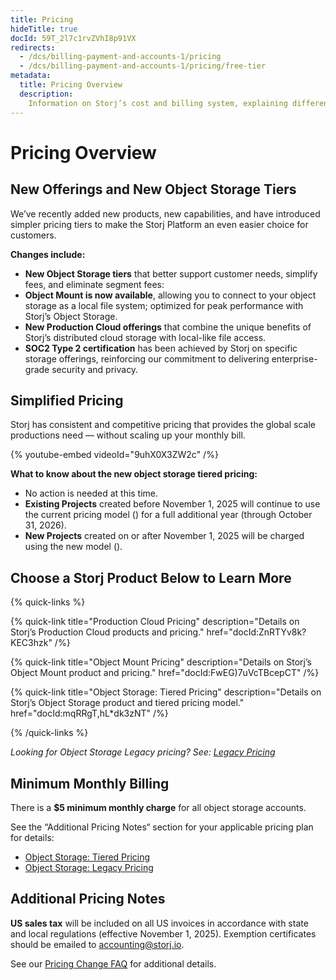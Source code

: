 ```yaml
---
title: Pricing
hideTitle: true
docId: 59T_2l7c1rvZVhI8p91VX
redirects:
  - /dcs/billing-payment-and-accounts-1/pricing
  - /dcs/billing-payment-and-accounts-1/pricing/free-tier
metadata:
  title: Pricing Overview
  description:
    Information on Storj’s cost and billing system, explaining different metered services like object storage, egress bandwidth segments, and their respective prices.
---
```


# Pricing Overview

## New Offerings and New Object Storage Tiers

We’ve recently added new products, new capabilities, and have introduced simpler pricing tiers to make the Storj Platform an even easier choice for customers. 

**Changes include:**

- **New Object Storage tiers** that better support customer needs, simplify fees, and eliminate segment fees: 
- **Object Mount is now available**, allowing you to connect to your object storage as a local file system; optimized for peak performance with Storj’s Object Storage.
- **New Production Cloud offerings** that combine the unique benefits of Storj’s distributed cloud storage with local-like file access.
- **SOC2 Type 2 certification** has been achieved by Storj on specific storage offerings, reinforcing our commitment to delivering enterprise-grade security and privacy.

<!-- REMOVING FOR NOW
- **A new Cloud Compute offering** with CPUs and GPUs co-located alongside Storj’s Object Storage, for ultra-low latency, maximum performance, and no egress fees.
-->


## Simplified Pricing

Storj has consistent and competitive pricing that provides the global scale productions need &mdash; without scaling up your monthly bill. 

{% youtube-embed videoId="9uhX0X3ZW2c" /%}

**What to know about the new object storage tiered pricing:**

- No action is needed at this time.
- **Existing Projects** created before November 1, 2025 will continue to use the current pricing model ([](docId:x3xPZJXCp!CB@spN)) for a full additional year (through October 31, 2026).
- **New Projects** created on or after November 1, 2025 will be charged using the new model ([](docId:mqRRgT,hL*dk3zNT)).


## Choose a Storj Product Below to Learn More

{% quick-links %}

{% quick-link
  title="Production Cloud Pricing"
  description="Details on Storj’s Production Cloud products and pricing."
  href="docId:ZnRTYv8k?KEC3hzk"
/%}

{% quick-link
  title="Object Mount Pricing"
  description="Details on Storj’s Object Mount product and pricing."
  href="docId:FwEG)7uVcTBcepCT"
/%}

{% quick-link
  title="Object Storage: Tiered Pricing"
  description="Details on Storj’s Object Storage product and tiered pricing model."
  href="docId:mqRRgT,hL*dk3zNT"
/%}


<!-- REMOVING FOR NOW
{% quick-link
  title="Object Storage: Legacy Pricing"
  description="Details on Storj’s legacy pricing model for Object Storage (for projects created before Nov. 1, 2025)."
  href="docId:x3xPZJXCp!CB@spN"
/%}

{% quick-link 
  title="Cloud Compute Pricing" 
  description="Details on the Cloud Compute product and pricing." 
  href="docId:X7SZXsXS?CXhj?tA" 
/%}
-->

{% /quick-links %}

_Looking for Object Storage Legacy pricing? See: [Legacy Pricing](docId:x3xPZJXCp!CB@spN)_


## Minimum Monthly Billing

There is a **$5 minimum monthly charge** for all object storage accounts.

See the “Additional Pricing Notes“ section for your applicable pricing plan for details:

- [Object Storage: Tiered Pricing](docId:mqRRgT,hL*dk3zNT#additional-pricing-notes)
- [Object Storage: Legacy Pricing](docId:x3xPZJXCp!CB@spN#additional-pricing-notes)


## Additional Pricing Notes

**US sales tax** will be included on all US invoices in accordance with state and local regulations (effective November 1, 2025). Exemption certificates should be emailed to accounting@storj.io.

See our [Pricing Change FAQ](https://www.storj.io/pricing/change-faqs) for additional details.
